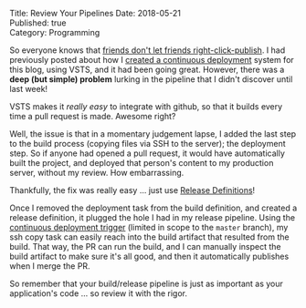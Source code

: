 Title: Review Your Pipelines
Date: 2018-05-21  
Published: true  
Category: Programming  

So everyone knows that [friends don't let friends right-click-publish](https://damianbrady.com.au/2018/02/01/friends-dont-let-friends-right-click-publish/).
I had previously posted about how I [created a continuous deployment](http://codecube.net/2017/11/sprinkling-devops/) system for this blog, using VSTS, 
and it had been going great. However, there was a **deep (but simple) problem** lurking in the pipeline that I didn't discover until last week!

VSTS makes it _really easy_ to integrate with github, so that it builds every time a pull request is made. Awesome right?

Well, the issue is that in a momentary judgement lapse, I added the last step to the build process (copying files via SSH to the server);
the deployment step. So if anyone had opened a pull request, it would have automatically built the project, 
and deployed that person's content to my production server, without my review. How embarrassing. 

Thankfully, the fix was really easy ... just use [Release Definitions](https://docs.microsoft.com/en-us/vsts/build-release/concepts/definitions/release/what-is-release-management?view=vsts)!

Once I removed the deployment task from the build definition, and created a release definition, it plugged the hole I had in my 
release pipeline. Using the [continuous deployment trigger](https://docs.microsoft.com/en-us/vsts/build-release/concepts/definitions/release/triggers?view=vsts#release-triggers) (limited in scope to the `master` branch),
my ssh copy task can easily reach into the build artifact that resulted from the build. That way, the PR can run the build, and I can 
manually inspect the build artifact to make sure it's all good, and then it automatically publishes when I merge the PR.

So remember that your build/release pipeline is just as important as your application's code ... so review it with the rigor.
